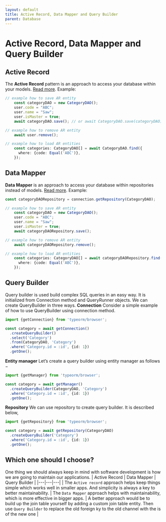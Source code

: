 ```yaml
---
layout: default
title: Active Record, Data Mapper and Query Builder
parent: Database
---
```


# Active Record, Data Mapper and Query Builder

## Active Record
The **Active Record** pattern is an approach to access your database within your models. [Read more](https://en.wikipedia.org/wiki/Active_record_pattern).
Example:
```ts
// example how to save AR entity
    const categoryDAO = new CategoryDAO();
    user.code = "ABC";
    user.name = "Saw";
    user.isMaster = true;
    await categoryDAO.save(); // or await CategoryDAO.save(categoryDAO);

// example how to remove AR entity
    await user.remove();

// example how to load AR entities
    const categories: CategoryDAO[] = await CategoryDAO.find({
      where: {code: Equal('ABC')},
    });
```

## Data Mapper
**Data Mapper** is an approach to access your database within repositories instead of models. [Read more](https://en.wikipedia.org/wiki/Data_mapper_pattern).
Example:
```ts
const categoryDAORepository = connection.getRepository(CategoryDAO);

// example how to save AR entity
    const categoryDAO = new CategoryDAO();
    user.code = "ABC";
    user.name = "Saw";
    user.isMaster = true;
    await categoryDAORepository.save(); 

// example how to remove AR entity
    await categoryDAORepository.remove();

// example how to load AR entities
    const categories: CategoryDAO[] = await categoryDAORepository.find({
      where: {code: Equal('ABC')},
    });
```

## Query Builder
Query builder is used build complex SQL queries in an easy way. It is initialized from Connection method and QueryRunner objects. We can create QueryBuilder in three ways.
**Connection**
Consider a simple example of how to use QueryBuilder using connection method.
```ts
import {getConnection} from 'typeorm/browser';

const category = await getConnection()
  .createQueryBuilder()
  .select('Category')
  .from(CategoryDAO, 'Category')
  .where('Category.id = :id', {id: 1})
  .getOne();
```
**Entity manager**
Let’s create a query builder using entity manager as follows −
```ts
import {getManager} from 'typeorm/browser';

const category = await getManager()
  .createQueryBuilder(CategoryDAO, 'Category')
  .where('Category.id = :id', {id: 1})
  .getOne();
```
**Repository**
We can use repository to create query builder. It is described below,
```ts
import {getRepository} from 'typeorm/browser';

const category = await getRepository(CategoryDAO)
  .createQueryBuilder('Category')
  .where('Category.id = :id', {id: 1})
  .getOne();
```

## Which one should I choose?
One thing we should always keep in mind with software development is how we are going to maintain our applications.
|  Active Record | Data Mapper  | Query Builder  |
|---|---|---|
| The `Active record` approach helps keep things simple which works well in smaller apps. And simplicity is always a key to better maintainability.  |  The `Data Mapper` approach helps with maintainability, which is more effective in bigger apps.  | A better approach would be to build up the join table yourself by adding a custom join table entity. Then use `Query Builder` to replace the old foreign ky to the old channel with the is of the new one  | 
